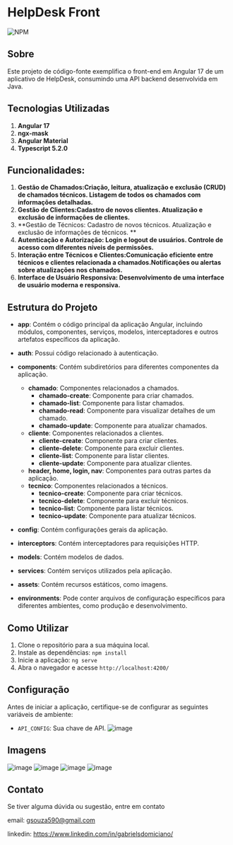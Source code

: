# HelpDesk Front
![NPM](https://img.shields.io/npm/l/react)

## Sobre
Este projeto de código-fonte exemplifica o front-end em Angular 17 de um aplicativo de HelpDesk, consumindo uma API backend desenvolvida em Java.

## Tecnologias Utilizadas

1. **Angular 17**
2. **ngx-mask**
3. **Angular Material**
4. **Typescript 5.2.0**
   
## Funcionalidades:

1. **Gestão de Chamados:Criação, leitura, atualização e exclusão (CRUD) de chamados técnicos. Listagem de todos os chamados com informações detalhadas.**
2. **Gestão de Clientes:Cadastro de novos clientes. Atualização e exclusão de informações de clientes.**
3. **Gestão de Técnicos: Cadastro de novos técnicos. Atualização e exclusão de informações de técnicos. **
4. **Autenticação e Autorização: Login e logout de usuários. Controle de acesso com diferentes níveis de permissões.**
5. **Interação entre Técnicos e Clientes:Comunicação eficiente entre técnicos e clientes relacionada a chamados.Notificações ou alertas sobre atualizações nos chamados.**
6. **Interface de Usuário Responsiva: Desenvolvimento de uma interface de usuário moderna e responsiva.**


## Estrutura do Projeto

- **app**: Contém o código principal da aplicação Angular, incluindo módulos, componentes, serviços, modelos, interceptadores e outros artefatos específicos da aplicação.

- **auth**: Possui código relacionado à autenticação.

- **components**: Contém subdiretórios para diferentes componentes da aplicação.
  - **chamado**: Componentes relacionados a chamados.
    - **chamado-create**: Componente para criar chamados.
    - **chamado-list**: Componente para listar chamados.
    - **chamado-read**: Componente para visualizar detalhes de um chamado.
    - **chamado-update**: Componente para atualizar chamados.
  - **cliente**: Componentes relacionados a clientes.
    - **cliente-create**: Componente para criar clientes.
    - **cliente-delete**: Componente para excluir clientes.
    - **cliente-list**: Componente para listar clientes.
    - **cliente-update**: Componente para atualizar clientes.
  - **header, home, login, nav**: Componentes para outras partes da aplicação.
  - **tecnico**: Componentes relacionados a técnicos.
    - **tecnico-create**: Componente para criar técnicos.
    - **tecnico-delete**: Componente para excluir técnicos.
    - **tecnico-list**: Componente para listar técnicos.
    - **tecnico-update**: Componente para atualizar técnicos.

- **config**: Contém configurações gerais da aplicação.

- **interceptors**: Contém interceptadores para requisições HTTP.

- **models**: Contém modelos de dados.

- **services**: Contém serviços utilizados pela aplicação.

- **assets**: Contém recursos estáticos, como imagens.

- **environments**: Pode conter arquivos de configuração específicos para diferentes ambientes, como produção e desenvolvimento.

## Como Utilizar

1. Clone o repositório para a sua máquina local.
2. Instale as dependências: `npm install`
3. Inicie a aplicação: `ng serve`
4. Abra o navegador e acesse `http://localhost:4200/`

## Configuração

Antes de iniciar a aplicação, certifique-se de configurar as seguintes variáveis de ambiente:

- `API_CONFIG`: Sua chave de API.
![image](https://github.com/gsouza590/HelpDesk-front/assets/72672156/307a1bc0-82b7-4df5-94b6-39af13fce66a)

## Imagens
![image](https://github.com/gsouza590/HelpDesk-front/assets/72672156/329a6705-ba50-4c6a-89b4-791531b7ee34)
![image](https://github.com/gsouza590/HelpDesk-front/assets/72672156/9188b5be-2a3d-4b0b-86a8-356286bd29f8)
![image](https://github.com/gsouza590/HelpDesk-front/assets/72672156/30a39244-e2cd-419c-b665-5c4f4bcac4ed)
![image](https://github.com/gsouza590/HelpDesk-front/assets/72672156/0446283c-3f12-4986-8e2d-99c20bb61606)




## Contato
Se tiver alguma dúvida ou sugestão, entre em contato

email: gsouza590@gmail.com

linkedin: https://www.linkedin.com/in/gabrielsdomiciano/


